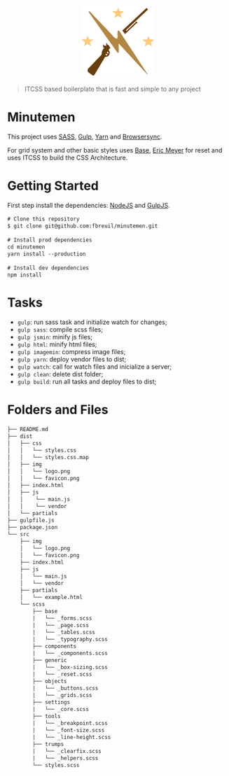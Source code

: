 <p align="center">
<img src ="https://raw.githubusercontent.com/fbreuil/minutemen/master/src/img/logo.png" />
</p>

> ITCSS based boilerplate that is fast and simple to any project

# Minutemen
This project uses [SASS](https://sass-lang.com/), [Gulp](https://gulpjs.com/), [Yarn](https://yarnpkg.com/lang/en/) and [Browsersync](https://www.browsersync.io/).

For grid system and other basic styles uses [Base](https://getbase.org/), [Eric Meyer](https://meyerweb.com/eric/tools/css/reset/) for reset and uses ITCSS to build the CSS Architecture.

# Getting Started
First step install the dependencies: [NodeJS](https://nodejs.org/en/) and [GulpJS](https://gulpjs.com/).

```
# Clone this repository
$ git clone git@github.com:fbreuil/minutemen.git

# Install prod dependencies
cd minutemen
yarn install --production

# Install dev dependencies
npm install
```

# Tasks
- `gulp`: run sass task and initialize watch for changes;
- `gulp sass`: compile scss files;
- `gulp jsmin`: minify js files;
- `gulp html`: minify html files;
- `gulp imagemin`: compress image files;
- `gulp yarn`: deploy vendor files to dist;
- `gulp watch`: call for watch files and inicialize a server;
- `gulp clean`: delete dist folder;
- `gulp build`: run all tasks and deploy files to dist;

# Folders and Files
```
├── README.md
├── dist
│   ├── css
│   │   └── styles.css
│   │   └── styles.css.map
│   ├── img
│   │   └── logo.png
│   │   └── favicon.png
│   ├── index.html
│   ├── js
│   │    └── main.js
│   │    └── vendor
│   └── partials
├── gulpfile.js
├── package.json
└── src
    ├── img
    │   └── logo.png
    │   └── favicon.png
    ├── index.html
    ├── js
    │   └── main.js
    │   └── vendor
    ├── partials
    │   └── example.html
    └── scss
        ├── base
        |   └── _forms.scss
        |   └── _page.scss
        |   └── _tables.scss
        |   └── _typography.scss
        ├── components
        |   └── _components.scss
        ├── generic
        |   └── _box-sizing.scss
        |   └── _reset.scss
        ├── objects
        |   └── _buttons.scss
        |   └── _grids.scss
        ├── settings
        |   └── _core.scss
        ├── tools
        |   └── _breakpoint.scss
        |   └── _font-size.scss
        |   └── _line-height.scss
        ├── trumps
        |   └── _clearfix.scss
        |   └── _helpers.scss
        └── styles.scss
```